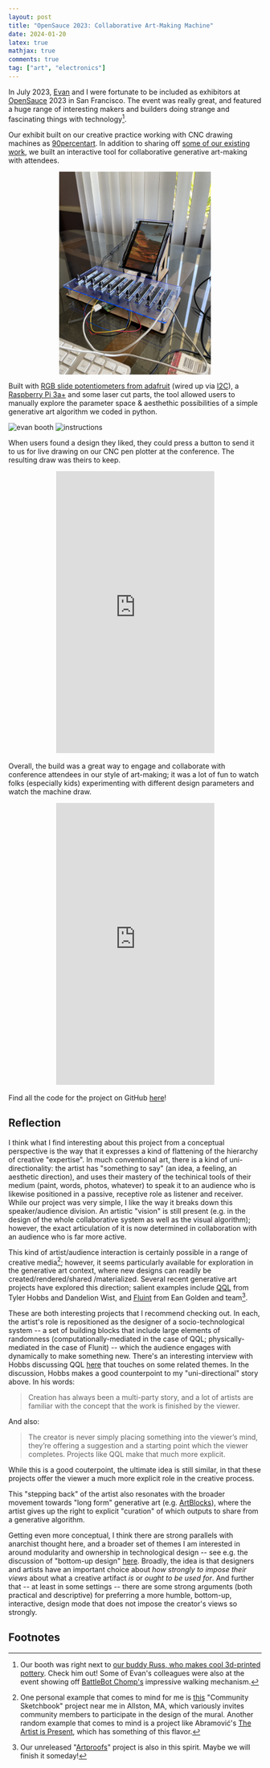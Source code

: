 ```yaml
---
layout: post
title: "OpenSauce 2023: Collaborative Art-Making Machine"
date: 2024-01-20
latex: true
mathjax: true
comments: true
tag: ["art", "electronics"]
---
```


In July 2023, [Evan](https://www.linkedin.com/in/evanfinkle/) and I were fortunate to be included as exhibitors at [OpenSauce](https://opensauce.live/) 2023 in San Francisco. The event was really great, and featured a huge range of interesting makers and builders doing strange and fascinating things with technology[^1].

Our exhibit built on our creative practice working with CNC drawing machines as [90percentart](https://90percentart.com/). In addition to sharing off [some of our existing work](https://www.instagram.com/90percent.art), we built an interactive tool for collaborative generative art-making with attendees.

<p>
<center>
<img alt="Drawing Machine" align="center" src="/figs/2024-01-20-opensauce-interactive-drawing-machine/drawing_machine_off.jpg" width="60%">
</center>
</p>

Built with [RGB slide potentiometers from adafruit](https://www.adafruit.com/product/5295?gad_source=1&gclid=Cj0KCQiA-62tBhDSARIsAO7twbYzVDTZP4Zy68k2jUgZKy-s1B_NcTdYkgEP-ELBp8BLkOT6b9AhfEoaAveFEALw_wcB) (wired up via [I2C](https://en.wikipedia.org/wiki/I%C2%B2C)), a [Raspberry Pi 3a+](https://www.raspberrypi.com/products/raspberry-pi-3-model-a-plus/) and some laser cut parts, the tool allowed users to manually explore the parameter space & aesthethic possibilities of a simple generative art algorithm we coded in python.

<p>
  <img alt="evan booth" src="/figs/2024-01-20-opensauce-interactive-drawing-machine/evan_booth.jpg" width="45%">
  <img alt="instructions" src="/figs/2024-01-20-opensauce-interactive-drawing-machine/instructions.jpg" width="45%">
</p>

When users found a design they liked, they could press a button to send it to us for live drawing on our CNC pen plotter at the conference. The resulting draw was theirs to keep.

<center>
<iframe width="315" height="560"
src="https://youtube.com/embed/XZEHNBZRx1U"
title="YouTube video player"
frameborder="0"
allow="accelerometer; autoplay; clipboard-write; encrypted-media; gyroscope; picture-in-picture; web-share"
allowfullscreen></iframe>
</center>

Overall, the build was a great way to engage and collaborate with conference attendees in our style of art-making; it was a lot of fun to watch folks (especially kids) experimenting with different design parameters and watch the machine draw.

<center>
<iframe width="315" height="560"
src="https://youtube.com/embed/n6NZzteHi6U"
title="YouTube video player"
frameborder="0"
allow="accelerometer; autoplay; clipboard-write; encrypted-media; gyroscope; picture-in-picture; web-share"
allowfullscreen></iframe>
</center>

Find all the code for the project on GitHub [here](https://github.com/Fossj117/interactive_drawing_machine/tree/main)!

## Reflection

I think what I find interesting about this project from a conceptual perspective is the way that it expresses a kind of flattening of the hierarchy of creative "expertise". In much conventional art, there is a kind of uni-directionality: the artist has "something to say" (an idea, a feeling, an aesthetic direction), and uses their mastery of the techinical tools of their medium (paint, words, photos, whatever) to speak it to an audience who is likewise positioned in a passive, receptive role as listener and receiver. While our project was very simple, I like the way it breaks down this speaker/audience division. An artistic "vision" is still present (e.g. in the design of the whole collaborative system as well as the visual algorithm); however, the exact articulation of it is now determined in collaboration with an audience who is far more active.

This kind of artist/audience interaction is certainly possible in a range of creative media[^2]; however, it seems particularly available for exploration in the generative art context, where new designs can readily be created/rendered/shared /materialized. Several recent generative art projects have explored this direction; salient examples include [QQL](https://qql.art/about) from Tyler Hobbs and Dandelion Wist, and [Fluint](https://medium.com/@eangolden/introducing-fluint-make-ink-and-water-art-with-your-friends-over-zoom-and-everyone-gets-63721d47fc35) from Ean Golden and team[^3].

These are both interesting projects that I recommend checking out. In each, the artist's role is repositioned as the designer of a socio-technological system -- a set of building blocks that include large elements of randomness (computationally-mediated in the case of QQL; physically-mediated in the case of Flunit) -- which the audience engages with dynamically to make something new. There's an interesting interview with Hobbs discussing QQL [here](https://www.rightclicksave.com/article/tyler-hobbs-on-qql-and-the-future-of-generative-art) that touches on some related themes. In the discussion, Hobbs makes a good counterpoint to my "uni-directional" story above. In his words:  

> Creation has always been a multi-party story, and a lot of artists are familiar with the concept that the work is finished by the viewer. 

And also: 

> The creator is never simply placing something into the viewer’s mind, they’re offering a suggestion and a starting point which the viewer completes. Projects like QQL make that much more explicit. 

While this is a good couterpoint, the ultimate idea is still similar, in that these projects offer the viewer a much more explicit role in the creative process. 

This "stepping back" of the artist also resonates with the broader movement towards "long form" generative art (e.g. [ArtBlocks](https://www.artblocks.io/)), where the artist gives up the right to explicit "curation" of which outputs to share from a generative algorithm. 

Getting even more conceptual, I think there are strong parallels with anarchist thought here, and a broader set of themes I am interested in around modularity and ownership in technological design -- see e.g. the discussion of "bottom-up design" [here](https://jeffreyfossett.com/2023/12/20/notes-on-scott.html). Broadly, the idea is that designers and artists have an important choice about *how strongly to impose their views* about what a  creative artifact *is* or *ought to be used for*. And further that -- at least in some settings -- there are some strong arguments (both practical and descriptive) for preferring a more humble, bottom-up, interactive, design mode that does not impose the creator's views so strongly. 

## Footnotes 

[^1]: Our booth was right next to [our buddy Russ, who makes cool 3d-printed pottery](https://russfogle.com/). Check him out! Some of Evan's colleagues were also at the event showing off [BattleBot Chomp's](https://battlebots.fandom.com/wiki/Chomp) impressive walking mechanism.

[^2]: One personal example that comes to mind for me is [this](https://www.zone3westernave.com/sketchbook/) "Community Sketchbook" project near me in Allston, MA, which variously invites community members to participate in the design of the mural. Another random example that comes to mind is a project like Abramović's [The Artist is Present](https://www.moma.org/calendar/exhibitions/964), which has something of this flavor. 

[^3]: Our unreleased "[Artproofs](https://jeffreyfossett.com/ArtproofsRadial/)" project is also in this spirit. Maybe we will finish it someday!